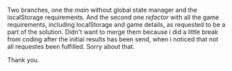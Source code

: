 Two branches, one the *main* without global state manager and the localStorage requirements.
And the second one *refactor* with all the game requirements, including localStorage and game details, as requested to be a part of the solution.
Didn't want to merge them because i did a little break from coding after the initial results has been send, when i noticed that not all requestes been fulfilled. Sorry about that.

Thank you.
